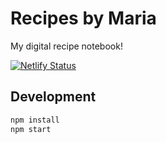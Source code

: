 # Recipes by Maria

My digital recipe notebook!

[![Netlify Status](https://api.netlify.com/api/v1/badges/9c708cfe-295e-48e8-bc01-e63a337b6741/deploy-status)](https://app.netlify.com/sites/marias-recipes/deploys)

## Development

```sh
npm install
npm start
```
